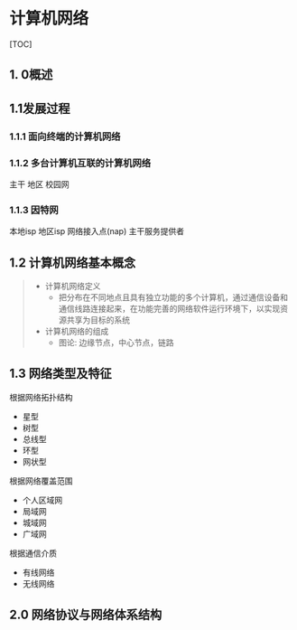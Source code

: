 # 计算机网络

[TOC]

## 1. 0概述

## 1.1发展过程

### 1.1.1 面向终端的计算机网络



### 1.1.2 多台计算机互联的计算机网络

主干 地区 校园网

### 1.1.3 因特网

本地isp  地区isp 网络接入点(nap) 主干服务提供者



## 1.2 计算机网络基本概念

> - 计算机网络定义
>   - 把分布在不同地点且具有独立功能的多个计算机，通过通信设备和通信线路连接起来，在功能完善的网络软件运行环境下，以实现资源共享为目标的系统
> - 计算机网络的组成
>   - 图论: 边缘节点，中心节点，链路

## 1.3 网络类型及特征

根据网络拓扑结构

- 星型
- 树型
- 总线型
- 环型
- 网状型

根据网络覆盖范围

- 个人区域网
- 局域网
- 城域网
- 广域网

根据通信介质

- 有线网络
- 无线网络

## 2.0 网络协议与网络体系结构

